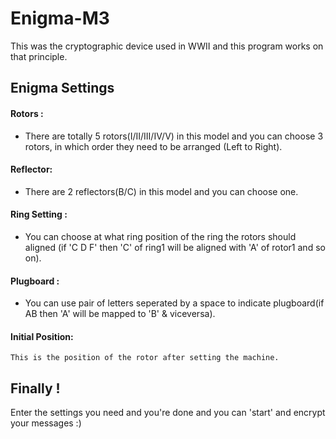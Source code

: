 # Enigma-M3
This was the cryptographic device used in WWII and this program works on that principle.

## Enigma Settings
   #### Rotors : 
   - There are totally 5 rotors(I/II/III/IV/V) in this model and you can choose 3 rotors, in which order they need to be arranged (Left to Right).
    
   #### Reflector:
   - There are 2 reflectors(B/C) in this model and you can choose one.
    
   #### Ring Setting : 
   - You can choose at what ring position of the ring the rotors should aligned (if 'C D F' then 'C' of ring1 will be aligned with 'A' of rotor1 and so on).
    
   #### Plugboard :
   - You can use pair of letters seperated by a space to indicate plugboard(if AB then 'A' will be mapped to 'B' & viceversa).
    
   #### Initial Position:
    This is the position of the rotor after setting the machine.

## Finally !
 Enter the settings you need and you're done and you can 'start' and encrypt your messages :)
